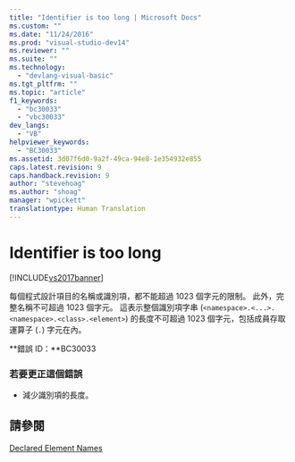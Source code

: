 ```yaml
---
title: "Identifier is too long | Microsoft Docs"
ms.custom: ""
ms.date: "11/24/2016"
ms.prod: "visual-studio-dev14"
ms.reviewer: ""
ms.suite: ""
ms.technology: 
  - "devlang-visual-basic"
ms.tgt_pltfrm: ""
ms.topic: "article"
f1_keywords: 
  - "bc30033"
  - "vbc30033"
dev_langs: 
  - "VB"
helpviewer_keywords: 
  - "BC30033"
ms.assetid: 3d07f6d0-9a2f-49ca-94e8-1e354932e855
caps.latest.revision: 9
caps.handback.revision: 9
author: "stevehoag"
ms.author: "shoag"
manager: "wpickett"
translationtype: Human Translation
---
```

# Identifier is too long
[!INCLUDE[vs2017banner](../../../csharp/includes/vs2017banner.md)]

每個程式設計項目的名稱或識別項，都不能超過 1023 個字元的限制。  此外，完整名稱不可超過 1023 個字元。  這表示整個識別項字串 \(`<namespace>.<...>.<namespace>.<class>.<element>`\) 的長度不可超過 1023 個字元，包括成員存取運算子 \(`.`\) 字元在內。  
  
 **錯誤 ID：**BC30033  
  
### 若要更正這個錯誤  
  
-   減少識別項的長度。  
  
## 請參閱  
 [Declared Element Names](../../../visual-basic/programming-guide/language-features/declared-elements/declared-element-names.md)